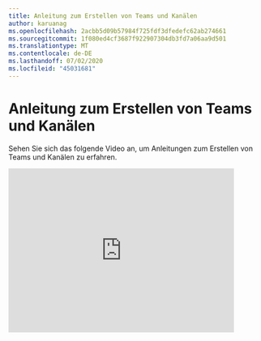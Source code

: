 ```yaml
---
title: Anleitung zum Erstellen von Teams und Kanälen
author: karuanag
ms.openlocfilehash: 2acbb5d09b57984f725fdf3dfedefc62ab274661
ms.sourcegitcommit: 1f080ed4cf3687f922907304db3fd7a06aa9d501
ms.translationtype: MT
ms.contentlocale: de-DE
ms.lasthandoff: 07/02/2020
ms.locfileid: "45031681"
---
```

# <a name="guidance-for-creating-teams-and-channels"></a>Anleitung zum Erstellen von Teams und Kanälen
Sehen Sie sich das folgende Video an, um Anleitungen zum Erstellen von Teams und Kanälen zu erfahren.
<iframe width="445" height="324" src="https://www.youtube.com/embed/hjJWtoaRJeE?rel=0" frameborder="0" allow="autoplay; encrypted-media" allowfullscreen></iframe>